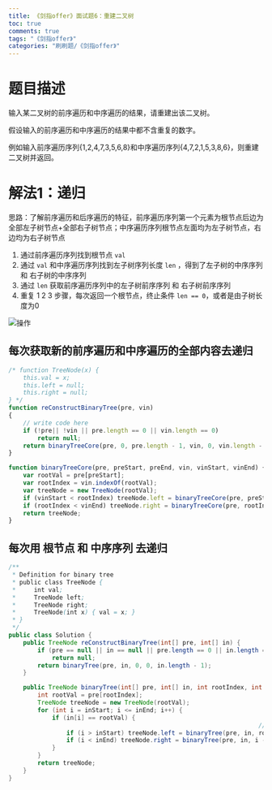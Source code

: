 ```yaml
---
title: 《剑指offer》面试题6：重建二叉树
toc: true
comments: true
tags: "《剑指offer》"
categories: "刷刷题/《剑指offer》"
---
```



# 题目描述

输入某二叉树的前序遍历和中序遍历的结果，请重建出该二叉树。

假设输入的前序遍历和中序遍历的结果中都不含重复的数字。

例如输入前序遍历序列{1,2,4,7,3,5,6,8}和中序遍历序列{4,7,2,1,5,3,8,6}，则重建二叉树并返回。


# 解法1：递归

思路：了解前序遍历和后序遍历的特征，前序遍历序列第一个元素为根节点后边为全部左子树节点+全部右子树节点；中序遍历序列根节点左面均为左子树节点，右边均为右子树节点
1. 通过前序遍历序列找到根节点 `val`
2. 通过 `val` 和中序遍历序列找到左子树序列长度 `len` ，得到了左子树的中序序列 和 右子树的中序序列
3. 通过 `len` 获取前序遍历序列中的左子树前序序列 和 右子树前序序列
4. 重复 1 2 3 步骤，每次返回一个根节点，终止条件 `len == 0`，或者是由子树长度为0

![操作](https://note.youdao.com/yws/public/resource/03dfd851f24b216e58d1d651eff575ae/xmlnote/50440AC550554F8D9F3DD2338662F80C/4667)

## 每次获取新的前序遍历和中序遍历的全部内容去递归

```js
/* function TreeNode(x) {
    this.val = x;
    this.left = null;
    this.right = null;
} */
function reConstructBinaryTree(pre, vin)
{
    // write code here
    if (!pre|| !vin || pre.length == 0 || vin.length == 0)
        return null;
    return binaryTreeCore(pre, 0, pre.length - 1, vin, 0, vin.length - 1);
}

function binaryTreeCore(pre, preStart, preEnd, vin, vinStart, vinEnd) {
    var rootVal = pre[preStart];
    var rootIndex = vin.indexOf(rootVal);
    var treeNode = new TreeNode(rootVal);
    if (vinStart < rootIndex) treeNode.left = binaryTreeCore(pre, preStart + 1, rootIndex - vinStart + preStart, vin, vinStart, rootIndex - 1);
    if (rootIndex < vinEnd) treeNode.right = binaryTreeCore(pre, rootIndex - vinStart + preStart + 1, preEnd, vin, rootIndex + 1, vinEnd);
    return treeNode;
}
```

## 每次用 根节点 和 中序序列 去递归

```java
/**
 * Definition for binary tree
 * public class TreeNode {
 *     int val;
 *     TreeNode left;
 *     TreeNode right;
 *     TreeNode(int x) { val = x; }
 * }
 */
public class Solution {
    public TreeNode reConstructBinaryTree(int[] pre, int[] in) {
        if (pre == null || in == null || pre.length == 0 || in.length == 0)
            return null;
        return binaryTree(pre, in, 0, 0, in.length - 1);
    }

    public TreeNode binaryTree(int[] pre, int[] in, int rootIndex, int inStart, int inEnd) {
        int rootVal = pre[rootIndex];
        TreeNode treeNode = new TreeNode(rootVal);
        for (int i = inStart; i <= inEnd; i++) {
            if (in[i] == rootVal) {
                                                                     //注意不要使用 ++rootIndex，因为下一步会用到rootIndex
                if (i > inStart) treeNode.left = binaryTree(pre, in, rootIndex + 1, inStart, i - 1);
                if (i < inEnd) treeNode.right = binaryTree(pre, in, i - inStart + rootIndex + 1, i + 1, inEnd);
            }
        }
        return treeNode;
    }
}

```